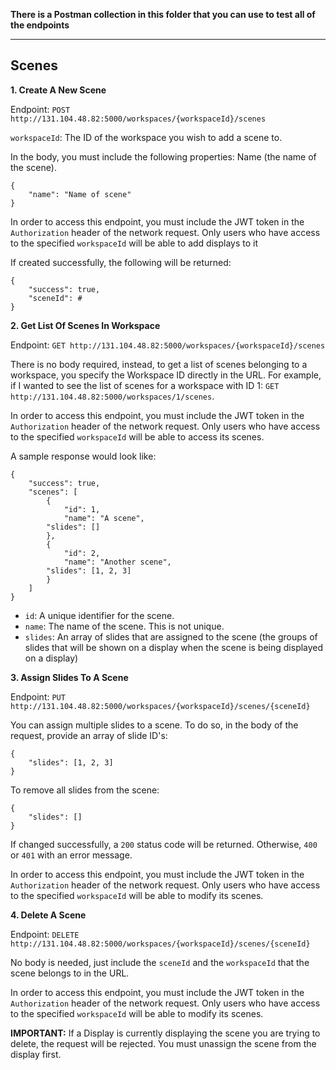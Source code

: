 **There is a Postman collection in this folder that you can use to test all of the endpoints**

------
Scenes
------

**1. Create A New Scene**

Endpoint: `POST http://131.104.48.82:5000/workspaces/{workspaceId}/scenes`

`workspaceId`: The ID of the workspace you wish to add a scene to.

In the body, you must include the following properties: Name (the name of the scene).

```
{
	"name": "Name of scene"
}
```

In order to access this endpoint, you must include the JWT token in the `Authorization` header of the network request. Only users who have access to the specified `workspaceId` will be able to add displays to it

If created successfully, the following will be returned:

```
{
	"success": true,
	"sceneId": #
}
```

**2. Get List Of Scenes In Workspace**

Endpoint: `GET http://131.104.48.82:5000/workspaces/{workspaceId}/scenes`

There is no body required, instead, to get a list of scenes belonging to a workspace, you specify the Workspace ID directly in the URL. For example, if I wanted to see the list of scenes for a workspace with ID 1: `GET http://131.104.48.82:5000/workspaces/1/scenes`.

In order to access this endpoint, you must include the JWT token in the `Authorization` header of the network request. Only users who have access to the specified `workspaceId` will be able to access its scenes.

A sample response would look like:

```
{
    "success": true,
    "scenes": [
        {
            "id": 1,
            "name": "A scene",
	    "slides": []
        },
        {
            "id": 2,
            "name": "Another scene",
	    "slides": [1, 2, 3]
        }
    ]
}
```

* `id`: A unique identifier for the scene.
* `name`: The name of the scene. This is not unique.
* `slides`: An array of slides that are assigned to the scene (the groups of slides that will be shown on a display when the scene is being displayed on a display)

**3. Assign Slides To A Scene**

Endpoint: `PUT http://131.104.48.82:5000/workspaces/{workspaceId}/scenes/{sceneId}`

You can assign multiple slides to a scene. To do so, in the body of the request, provide an array of slide ID's:

```
{
	"slides": [1, 2, 3]
}
```

To remove all slides from the scene:

```
{
	"slides": []
}
```

If changed successfully, a `200` status code will be returned. Otherwise, `400` or `401` with an error message.

In order to access this endpoint, you must include the JWT token in the `Authorization` header of the network request. Only users who have access to the specified `workspaceId` will be able to modify its scenes.

**4. Delete A Scene**

Endpoint: `DELETE http://131.104.48.82:5000/workspaces/{workspaceId}/scenes/{sceneId}`

No body is needed, just include the `sceneId` and the `workspaceId` that the scene belongs to in the URL.

In order to access this endpoint, you must include the JWT token in the `Authorization` header of the network request. Only users who have access to the specified `workspaceId` will be able to modify its scenes.

**IMPORTANT:** If a Display is currently displaying the scene you are trying to delete, the request will be rejected. You must unassign the scene from the display first.
